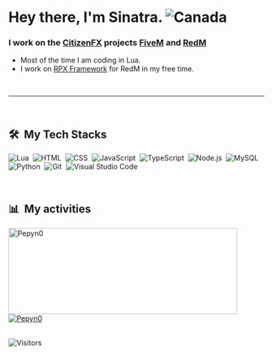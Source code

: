 # Hey there, I'm Sinatra. <img src="https://flagcdn.com/h20/ca.png" alt="Canada">
### I work on the [CitizenFX](https://github.com/citizenfx) projects [FiveM](https://fivem.net/) and [RedM](https://redm.net/)


* Most of the time I am coding in Lua.
* I work on [RPX Framework](https://github.com/RPX-RedM) for RedM in my free time.
<br/>
<hr/>
<br/>

<div>

  ## 🛠️ &nbsp;My Tech Stacks
  
  ![Lua](https://img.shields.io/badge/-Lua-0D1117?style=for-the-badge&logo=lua&logoColor=5496ff)&nbsp;
  ![HTML](https://img.shields.io/badge/-HTML-0D1117?style=for-the-badge&logo=HTML5)&nbsp;
  ![CSS](https://img.shields.io/badge/-CSS-0D1117?style=for-the-badge&logo=CSS3&logoColor=1572B6)&nbsp;
  ![JavaScript](https://img.shields.io/badge/-JavaScript-0D1117?style=for-the-badge&logo=javascript)&nbsp;
  ![TypeScript](https://img.shields.io/badge/-TypeScript-0D1117?style=for-the-badge&logo=typescript)&nbsp;
  ![Node.js](https://img.shields.io/badge/-Node.js-0D1117?style=for-the-badge&logo=node.js)&nbsp;
  ![MySQL](https://img.shields.io/badge/-MySQL-0D1117?style=for-the-badge&logo=mysql&logoColor=ffffff)&nbsp;
  ![Python](https://img.shields.io/badge/-Python-0D1117?style=for-the-badge&logo=python)&nbsp;
  ![Git](https://img.shields.io/badge/-Git-0D1117?style=for-the-badge&logo=git)&nbsp;
  ![Visual Studio Code](https://img.shields.io/badge/-VS%20Code-0D1117?style=for-the-badge&logo=visual-studio-code&logoColor=007ACC)&nbsp;

</div>

<br/>

<div>

  ## 📊 &nbsp;My activities
  <a href="https://github.com/Pepyn0">
    <img width=450 height=170 align="center" alt="Pepyn0" src="https://github-readme-stats.vercel.app/api?username=youngsinatra99&theme=codeSTACKr&show_icons=true&bg_color=0D1117&hide_border=true&count_private=true" />
  </a>
  <a href="https://github.com/Pepyn0">
    <img align="center" alt="Pepyn0" src="https://github-readme-stats.vercel.app/api/top-langs/?username=youngsinatra99&theme=codeSTACKr&layout=compact&bg_color=0D1117&hide_border=true&count_private=true" />
  </a>
</div>

<div>
  
<br/>
  
![Visitors](https://visitor-badge.glitch.me/badge?page_id=youngsinatra99.youngsinatra99)
